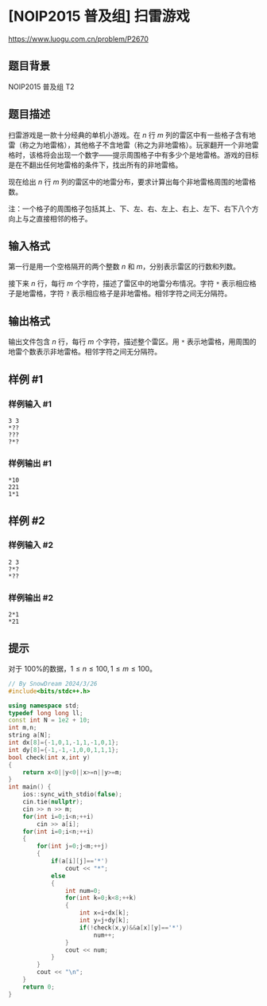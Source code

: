 # [NOIP2015 普及组] 扫雷游戏

https://www.luogu.com.cn/problem/P2670

## 题目背景

NOIP2015 普及组 T2

## 题目描述

扫雷游戏是一款十分经典的单机小游戏。在 $n$ 行 $m$ 列的雷区中有一些格子含有地雷（称之为地雷格），其他格子不含地雷（称之为非地雷格）。玩家翻开一个非地雷格时，该格将会出现一个数字——提示周围格子中有多少个是地雷格。游戏的目标是在不翻出任何地雷格的条件下，找出所有的非地雷格。

现在给出 $n$ 行 $m$ 列的雷区中的地雷分布，要求计算出每个非地雷格周围的地雷格数。

注：一个格子的周围格子包括其上、下、左、右、左上、右上、左下、右下八个方向上与之直接相邻的格子。

## 输入格式

第一行是用一个空格隔开的两个整数 $n$ 和 $m$，分别表示雷区的行数和列数。

接下来 $n$ 行，每行 $m$ 个字符，描述了雷区中的地雷分布情况。字符 $\texttt{*}$ 表示相应格子是地雷格，字符 $\texttt{?}$ 表示相应格子是非地雷格。相邻字符之间无分隔符。

## 输出格式

输出文件包含 $n$ 行，每行 $m$ 个字符，描述整个雷区。用 $\texttt{*}$ 表示地雷格，用周围的地雷个数表示非地雷格。相邻字符之间无分隔符。

## 样例 #1

### 样例输入 #1

```
3 3
*??
???
?*?
```

### 样例输出 #1

```
*10
221
1*1
```

## 样例 #2

### 样例输入 #2

```
2 3
?*?
*??
```

### 样例输出 #2

```
2*1
*21
```

## 提示

对于 $100\%$的数据，$1≤n≤100, 1≤m≤100$。

```cpp
// By SnowDream 2024/3/26
#include<bits/stdc++.h>

using namespace std;
typedef long long ll;
const int N = 1e2 + 10;
int m,n;
string a[N];
int dx[8]={-1,0,1,-1,1,-1,0,1};
int dy[8]={-1,-1,-1,0,0,1,1,1};
bool check(int x,int y)
{
    return x<0||y<0||x>=n||y>=m;
}
int main() {
    ios::sync_with_stdio(false);
    cin.tie(nullptr);
    cin >> n >> m;
    for(int i=0;i<n;++i)
        cin >> a[i];
    for(int i=0;i<n;++i)
    {
        for(int j=0;j<m;++j)
        {
            if(a[i][j]=='*')
                cout << "*";
            else
            {
                int num=0;
                for(int k=0;k<8;++k)
                {
                    int x=i+dx[k];
                    int y=j+dy[k];
                    if(!check(x,y)&&a[x][y]=='*')
                        num++;
                }
                cout << num;
            }
        }
        cout << "\n";
    }
    return 0;
}
```

